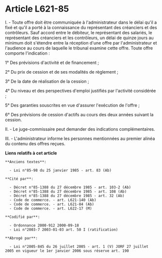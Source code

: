 # Article L621-85

I. - Toute offre doit être communiquée à l'administrateur dans le délai qu'il a fixé et qu'il a porté à la connaissance du
représentant des créanciers et des contrôleurs. Sauf accord entre le débiteur, le représentant des salariés, le représentant
des créanciers et les contrôleurs, un délai de quinze jours au minimum doit s'étendre entre la réception d'une offre par
l'administrateur et l'audience au cours de laquelle le tribunal examine cette offre. Toute offre comporte l'indication :

1° Des prévisions d'activité et de financement ;

2° Du prix de cession et de ses modalités de règlement ;

3° De la date de réalisation de la cession ;

4° Du niveau et des perspectives d'emploi justifiés par l'activité considérée ;

5° Des garanties souscrites en vue d'assurer l'exécution de l'offre ;

6° Des prévisions de cession d'actifs au cours des deux années suivant la cession.

II. - Le juge-commissaire peut demander des indications complémentaires.

III. - L'administrateur informe les personnes mentionnées au premier alinéa du contenu des offres reçues.

**Liens relatifs à cet article**

	**Anciens textes**:

	  - Loi n°85-98 du 25 janvier 1985 - art. 83 (Ab)

	**Cité par**:

	  - Décret n°85-1388 du 27 décembre 1985 - art. 103-2 (Ab)
	  - Décret n°85-1388 du 27 décembre 1985 - art. 108 (Ab)
	  - Décret n°85-1388 du 27 décembre 1985 - art. 32 (Ab)
	  - Code de commerce. - art. L621-140 (Ab)
	  - Code de commerce. - art. L621-84 (Ab)
	  - Code de commerce. - art. L622-17 (M)

	**Codifié par**:

	  - Ordonnance 2000-912 2000-09-18
	  - Loi n°2003-7 2003-01-03 art. 50 I (ratification)

	**Abrogé par**:

	  - Loi n°2005-845 du 26 juillet 2005 - art. 1 (V) JORF 27 juillet 2005 en vigueur le 1er janvier 2006 sous réserve art. 190
